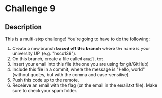 # Challenge 9

## Description

This is a multi-step challenge! You're going to have to do the following:
1. Create a new branch **based off this branch** where the name is your university UPI (e.g. "hsco139").
2. On this branch, create a file called `email.txt`.
3. Insert your email into this file (the one you are using for git/GitHub)
4. Include this file in a commit, where the message is "Hello, world" (without quotes, but with the comma and case-sensitive).
5. Push this code up to the remote.
6. Receieve an email with the flag (on the email in the email.txt file). Make sure to check your spam folder.